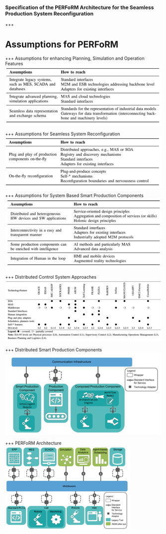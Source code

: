 ### Specification of the PERFoRM Architecture for the Seamless Production System Reconfiguration

+++
# Assumptions for PERFoRM

+++
Assumptions for enhancing Planning, Simulation and Operation Features
![Assumptions for enhancing Planning, Simulation and Operation Features](assets/Specification-PERFoRM/Assumptions-Enhance-Planning-Simulation-Operation-Features.png)

+++
Assumptions for Seamless System Reconfiguration
![Assumptions for Seamless System Reconfiguration](assets/Specification-PERFoRM/Assumptions-Seamless-System-Reconfiguration.png)

+++
Assumptions for System Based Smart Production Components
![Assumptions for System Based Smart Production Components](assets/Specification-PERFoRM/Assumptions-System-Based-Smart-Production-Components.png)

+++
Distributed Control System Approaches
![Distributed Control System Approaches](assets/Specification-PERFoRM/Distributed-Control-System-Approaches.png)

+++
Distributed Smart Production Components
![Distributed Smart Production Components](assets/Specification-PERFoRM/Distributed-Smart-Production-Components.png)

+++
PERFoRM Architecture
<img src="assets/Specification-PERFoRM/PERFoRM-Architecture.png" width="80%" height="60%" alt="PERFoRM Architecture"/>
